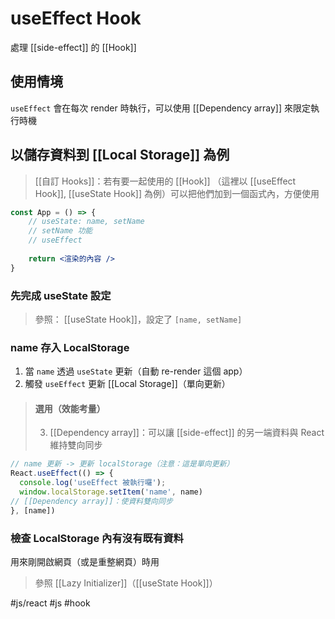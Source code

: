 # useEffect Hook
處理 [[side-effect]] 的 [[Hook]]

## 使用情境
`useEffect` 會在每次 render 時執行，可以使用 [[Dependency array]] 來限定執行時機

## 以儲存資料到 [[Local Storage]] 為例

>[[自訂 Hooks]]：若有要一起使用的 [[Hook]] （這裡以 [[useEffect Hook]], [[useState Hook]] 為例）可以把他們加到一個函式內，方便使用

```jsx
const App = () => {
	// useState: name, setName	
	// setName 功能
	// useEffect
	
	return <渲染的內容 />
}
```
### 先完成 useState 設定
>參照： [[useState Hook]]，設定了 `[name, setName]`

### name 存入 LocalStorage
1. 當 `name` 透過 `useState` 更新（自動 re-render 這個 app）
2. 觸發 `useEffect` 更新 [[Local Storage]]（單向更新）

>#### 選用（效能考量）
>3. [[Dependency array]]：可以讓 [[side-effect]] 的另一端資料與 React 維持雙向同步

```jsx
// name 更新 -> 更新 localStorage（注意：這是單向更新）
React.useEffect(() => {
  console.log('useEffect 被執行囉');
  window.localStorage.setItem('name', name)
// [[Dependency array]]：使資料雙向同步
}, [name])
```

### 檢查 LocalStorage 內有沒有既有資料
用來剛開啟網頁（或是重整網頁）時用

>參照 [[Lazy Initializer]]（[[useState Hook]]）

#js/react #js #hook 